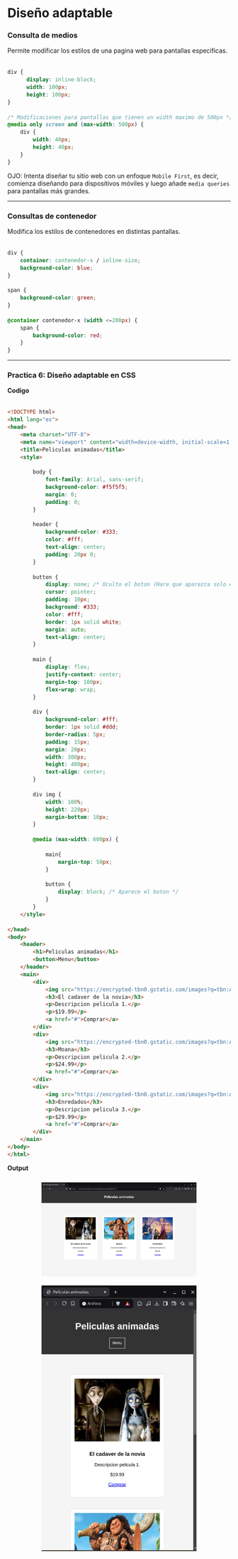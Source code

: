 # Diseño adaptable

### Consulta de medios
Permite modificar los estilos de una pagina web para pantallas especificas.

```css

div {
      display: inline-block;
      width: 100px;
      height: 100px;
}

/* Modificaciones para pantallas que tienen un width maximo de 500px */
@media only screen and (max-width: 500px) { 
    div {
        width: 40px;
        height: 40px;
    }
}

```
OJO: Intenta diseñar tu sitio web con un enfoque `Mobile First`, es decir, comienza diseñando para dispositivos móviles y luego añade `media queries` para pantallas más grandes. 

---
### Consultas de contenedor
Modifica los estilos de contenedores en distintas pantallas.

```css

div {
    container: contenedor-x / inline-size;
    background-color: blue;
}

span {
    background-color: green;
}

@container contenedor-x (width <=200px) {
    span {
        background-color: red;
    }
}
```
---

### Practica 6: Diseño adaptable en CSS

**Codigo**

```html

<!DOCTYPE html>
<html lang="es">
<head>
    <meta charset="UTF-8">
    <meta name="viewport" content="width=device-width, initial-scale=1.0">
    <title>Peliculas animadas</title>
    <style>
    
        body {
            font-family: Arial, sans-serif;
            background-color: #f5f5f5;
            margin: 0;
            padding: 0;
        }

        header {
            background-color: #333;
            color: #fff;
            text-align: center;
            padding: 20px 0;
        }

        button {
            display: none; /* Oculto el boton (Hare que aparezca solo en dispositivos pequeños */
            cursor: pointer;
            padding: 10px;
            background: #333;
            color: #fff;
            border: 1px solid white;
            margin: auto;
            text-align: center;
        }

        main {
            display: flex;
            justify-content: center;
            margin-top: 100px;
            flex-wrap: wrap;
        }

        div {
            background-color: #fff;
            border: 1px solid #ddd;
            border-radius: 5px;
            padding: 15px;
            margin: 20px;
            width: 300px;
            height: 400px;
            text-align: center;
        }

        div img {
            width: 100%;
            height: 220px;
            margin-bottom: 10px;
        }

        @media (max-width: 600px) {

            main{
                margin-top: 50px;
            }

            button {
                display: block; /* Aparece el boton */
            }
        }
    </style>

</head>
<body>
    <header>
        <h1>Peliculas animadas</h1>
        <button>Menu</button>
    </header>
    <main>
        <div>
            <img src="https://encrypted-tbn0.gstatic.com/images?q=tbn:ANd9GcTl23zkX9gH_foiNDMrB4wzeZXRSDyt93tcUw&s">
            <h3>El cadaver de la novia</h3>
            <p>Descripcion pelicula 1.</p>
            <p>$19.99</p>
            <a href="#">Comprar</a>
        </div>
        <div>
            <img src="https://encrypted-tbn0.gstatic.com/images?q=tbn:ANd9GcQslOTo10Q9LJAu_Awi50aNMncjS1_Ii3XBffwn1XqD4AlZKZjQfMUJ2k_TB11m-PpD9CU&usqp=CAU" alt="Producto 2">
            <h3>Moana</h3>
            <p>Descripcion pelicula 2.</p>
            <p>$24.99</p>
            <a href="#">Comprar</a>
        </div>
        <div>
            <img src="https://encrypted-tbn0.gstatic.com/images?q=tbn:ANd9GcSAEZhGDE9pqpNySzhgESK-sregFuzzFt0MQ5_jkCzfea-heN8SdSG4kNh9Hb9UqOU5t6E&usqp=CAU" alt="Producto 3">
            <h3>Enredados</h3>
            <p>Descripcion pelicula 3.</p>
            <p>$29.99</p>
            <a href="#">Comprar</a>
        </div>
    </main>
</body>
</html>
```
**Output**

<div style="display: flex; justify-content: center; flex-wrap: wrap;">
  <img src="imagenes/grafico9.png" width="350" style="padding: 10px;" >
  <img src="imagenes/grafico10.png" width="350" style="padding:10px;" >
</div>


